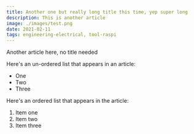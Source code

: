 ```yaml
---
title: Another one but really long title this time, yep super long
description: This is another article
image: ./images/test.png
date: 2021-02-11
tags: engineering-electrical, tool-raspi
---
```


Another article here, no title needed

Here's an un-ordered list that appears in an article:
* One
* Two
* Three

Here's an ordered list that appears in the article:

1. Item one
2. Item two
3. Item three